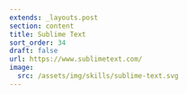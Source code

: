 ```yaml
---
extends: _layouts.post
section: content
title: Sublime Text
sort_order: 34
draft: false
url: https://www.sublimetext.com/
image:
  src: /assets/img/skills/sublime-text.svg
---
```

